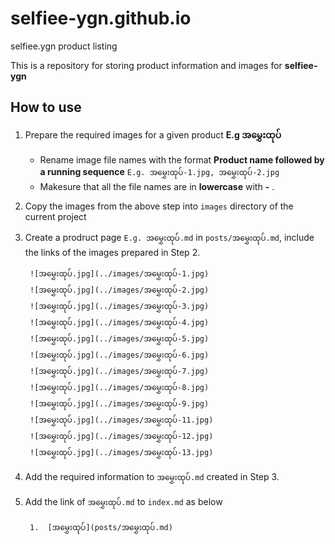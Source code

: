 # selfiee-ygn.github.io
selfiee.ygn product listing


This is a repository for storing product information and images for **selfiee-ygn**


## How to use

1. Prepare the required images for a given product **E.g အ​မွှေးထုပ်**
    - Rename image file names with the format **Product name followed by a running sequence** `E.g. အ​မွှေးထုပ်-1.jpg, အ​မွှေးထုပ်-2.jpg`
    - Makesure that all the file names are in  **lowercase** with **-** .
2. Copy the images from the above step into `images` directory of the current project
3. Create a prodruct page `E.g. အ​မွှေးထုပ်.md` in `posts/အ​မွှေးထုပ်.md`, include the links of the images prepared in Step 2.



        ![အ​မွှေးထုပ်.jpg](../images/အ​မွှေးထုပ်-1.jpg)
        ![အ​မွှေးထုပ်.jpg](../images/အ​မွှေးထုပ်-2.jpg)
        ![အ​မွှေးထုပ်.jpg](../images/အ​မွှေးထုပ်-3.jpg)
        ![အ​မွှေးထုပ်.jpg](../images/အ​မွှေးထုပ်-4.jpg)
        ![အ​မွှေးထုပ်.jpg](../images/အ​မွှေးထုပ်-5.jpg)
        ![အ​မွှေးထုပ်.jpg](../images/အ​မွှေးထုပ်-6.jpg)
        ![အ​မွှေးထုပ်.jpg](../images/အ​မွှေးထုပ်-7.jpg)
        ![အ​မွှေးထုပ်.jpg](../images/အ​မွှေးထုပ်-8.jpg)
        ![အ​မွှေးထုပ်.jpg](../images/အ​မွှေးထုပ်-9.jpg)
        ![အ​မွှေးထုပ်.jpg](../images/အ​မွှေးထုပ်-11.jpg)
        ![အ​မွှေးထုပ်.jpg](../images/အ​မွှေးထုပ်-12.jpg)
        ![အ​မွှေးထုပ်.jpg](../images/အ​မွှေးထုပ်-13.jpg)


4. Add the required information to `အ​မွှေးထုပ်.md` created in Step 3.
5. Add the link of `အ​မွှေးထုပ်.md` to `index.md` as below 


        1.  [အ​မွှေးထုပ်](posts/အ​မွှေးထုပ်.md)
